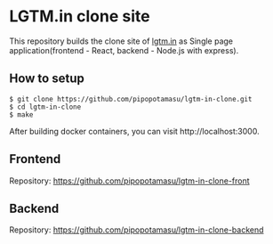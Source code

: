 # LGTM.in clone site
This repository builds the clone site of [lgtm.in](https://lgtm.in/) as Single page application(frontend - React, backend - Node.js with express).

## How to setup
```
$ git clone https://github.com/pipopotamasu/lgtm-in-clone.git
$ cd lgtm-in-clone
$ make
```

After building docker containers, you can visit http://localhost:3000.

## Frontend
Repository: https://github.com/pipopotamasu/lgtm-in-clone-front

## Backend
Repository: https://github.com/pipopotamasu/lgtm-in-clone-backend